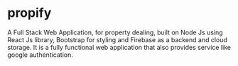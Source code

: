 # propify
A Full Stack Web Application, for property dealing, built on Node Js using React Js library, Bootstrap for styling and Firebase as a backend and cloud storage. It is a fully functional web application that also provides service like google authentication.
